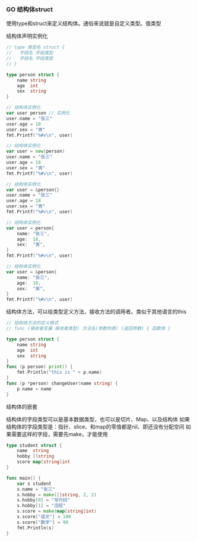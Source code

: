 ### GO 结构体struct

使用type和struct来定义结构体。通俗来说就是自定义类型。值类型

结构体声明实例化
```go
// type 类型名 struct {
//   字段名 字段类型
//   字段名 字段类型
// }

type person struct {
	name string
	age  int
	sex  string
}

// 结构体实例化
var user person // 实例化
user.name = "张三"
user.age = 18
user.sex = "男"
fmt.Printf("%#v\n", user)

// 结构体实例化
var user = new(person)
user.name = "张三"
user.age = 18
user.sex = "男"
fmt.Printf("%#v\n", user)

// 结构体实例化
var user = &person{}
user.name = "张三"
user.age = 18
user.sex = "男"
fmt.Printf("%#v\n", user)

// 结构体实例化
var user = person{
	name: "张三",
	age:  18,
	sex:  "男",
}
fmt.Printf("%#v\n", user)

// 结构体实例化
var user = &person{
	name: "张三",
	age:  18,
	sex:  "男",
}
fmt.Printf("%#v\n", user)
```

结构体方法，可以给类型定义方法，接收方法的调用者。类似于其他语言的this

```go
// 结构体方法的定义格式
// func (接收者变量 接收者类型) 方法名(参数列表) (返回参数) { 函数体 }

type person struct {
	name string
	age  int
	sex  string
}
func (p person) print() {
	fmt.Println("this is " + p.name)
}
func (p *person) changeUser(name string) {
	p.name = name
}
```

结构体的嵌套

结构体的字段类型可以是基本数据类型，也可以是切片、Map、以及结构体
如果结构体的字段类型是：指针、slice、和map的零值都是nil、即还没有分配空间
如果需要这样的字段，需要先make，才能使用

```go
type student struct {
	name  string
	hobby []string
	score map[string]int
}

func main() {
	var s student
	s.name = "张三"
	s.hobby = make([]string, 2, 2)
	s.hobby[0] = "写代码"
	s.hobby[1] = "泡妞"
	s.score = make(map[string]int)
	s.score["语文"] = 100
	s.score["数学"] = 90
	fmt.Println(s)
}
```